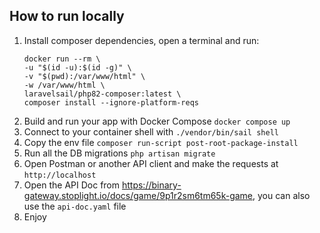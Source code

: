 ## How to run locally

1. Install composer dependencies, open a terminal and run:
   ```
   docker run --rm \
   -u "$(id -u):$(id -g)" \
   -v "$(pwd):/var/www/html" \
   -w /var/www/html \
   laravelsail/php82-composer:latest \
   composer install --ignore-platform-reqs
   ```
2. Build and run your app with Docker Compose `docker compose up`
3. Connect to your container shell with `./vendor/bin/sail shell`
4. Copy the env file `composer run-script post-root-package-install`
5. Run all the DB migrations `php artisan migrate`
6. Open Postman or another API client and make the requests at `http://localhost`
7. Open the API Doc from https://binary-gateway.stoplight.io/docs/game/9p1r2sm6tm65k-game, you can also use the `api-doc.yaml` file
8. Enjoy

